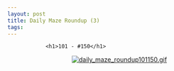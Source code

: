 ```yaml
---
layout: post
title: Daily Maze Roundup (3)
tags:
---
```



                <h1>101 - #150</h1>
<div style="text-align: center;"><a href='/uploads/daily_maze_roundup101150.gif' title='daily_maze_roundup101150.gif'><img src='/uploads/daily_maze_roundup101150.thumbnail.gif' alt='daily_maze_roundup101150.gif' /></a></div>

